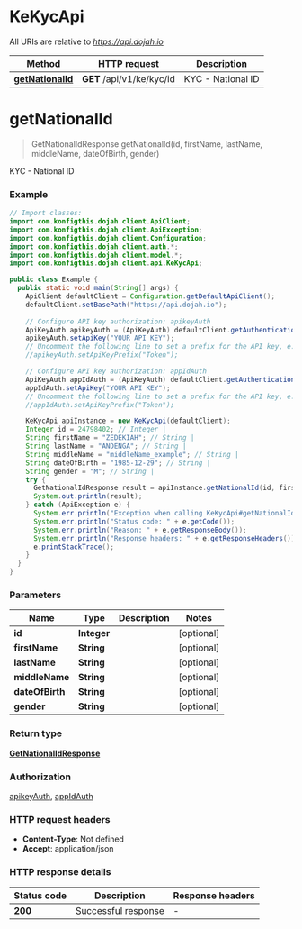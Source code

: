 # KeKycApi

All URIs are relative to *https://api.dojah.io*

| Method | HTTP request | Description |
|------------- | ------------- | -------------|
| [**getNationalId**](KeKycApi.md#getNationalId) | **GET** /api/v1/ke/kyc/id | KYC - National ID |


<a name="getNationalId"></a>
# **getNationalId**
> GetNationalIdResponse getNationalId(id, firstName, lastName, middleName, dateOfBirth, gender)

KYC - National ID

### Example
```java
// Import classes:
import com.konfigthis.dojah.client.ApiClient;
import com.konfigthis.dojah.client.ApiException;
import com.konfigthis.dojah.client.Configuration;
import com.konfigthis.dojah.client.auth.*;
import com.konfigthis.dojah.client.model.*;
import com.konfigthis.dojah.client.api.KeKycApi;

public class Example {
  public static void main(String[] args) {
    ApiClient defaultClient = Configuration.getDefaultApiClient();
    defaultClient.setBasePath("https://api.dojah.io");
    
    // Configure API key authorization: apikeyAuth
    ApiKeyAuth apikeyAuth = (ApiKeyAuth) defaultClient.getAuthentication("apikeyAuth");
    apikeyAuth.setApiKey("YOUR API KEY");
    // Uncomment the following line to set a prefix for the API key, e.g. "Token" (defaults to null)
    //apikeyAuth.setApiKeyPrefix("Token");

    // Configure API key authorization: appIdAuth
    ApiKeyAuth appIdAuth = (ApiKeyAuth) defaultClient.getAuthentication("appIdAuth");
    appIdAuth.setApiKey("YOUR API KEY");
    // Uncomment the following line to set a prefix for the API key, e.g. "Token" (defaults to null)
    //appIdAuth.setApiKeyPrefix("Token");

    KeKycApi apiInstance = new KeKycApi(defaultClient);
    Integer id = 24798402; // Integer | 
    String firstName = "ZEDEKIAH"; // String | 
    String lastName = "ANDENGA"; // String | 
    String middleName = "middleName_example"; // String | 
    String dateOfBirth = "1985-12-29"; // String | 
    String gender = "M"; // String | 
    try {
      GetNationalIdResponse result = apiInstance.getNationalId(id, firstName, lastName, middleName, dateOfBirth, gender);
      System.out.println(result);
    } catch (ApiException e) {
      System.err.println("Exception when calling KeKycApi#getNationalId");
      System.err.println("Status code: " + e.getCode());
      System.err.println("Reason: " + e.getResponseBody());
      System.err.println("Response headers: " + e.getResponseHeaders());
      e.printStackTrace();
    }
  }
}
```

### Parameters

| Name | Type | Description  | Notes |
|------------- | ------------- | ------------- | -------------|
| **id** | **Integer**|  | [optional] |
| **firstName** | **String**|  | [optional] |
| **lastName** | **String**|  | [optional] |
| **middleName** | **String**|  | [optional] |
| **dateOfBirth** | **String**|  | [optional] |
| **gender** | **String**|  | [optional] |

### Return type

[**GetNationalIdResponse**](GetNationalIdResponse.md)

### Authorization

[apikeyAuth](../README.md#apikeyAuth), [appIdAuth](../README.md#appIdAuth)

### HTTP request headers

 - **Content-Type**: Not defined
 - **Accept**: application/json

### HTTP response details
| Status code | Description | Response headers |
|-------------|-------------|------------------|
| **200** | Successful response |  -  |

